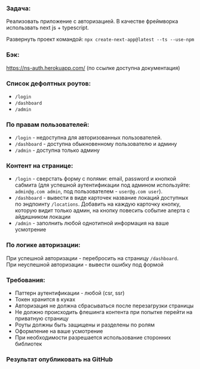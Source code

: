 ### Задача: 
Реализовать приложение с авторизацией. В качестве фреймворка использвать next js + typescript. 

Развернуть проект командой: `npx create-next-app@latest --ts --use-npm`

### Бэк:
https://ns-auth.herokuapp.com/ (по ссылке доступна документация)


### Список дефолтных роутов:  
+ `/login`
+ `/dashboard`
+ `/admin`

### По правам пользователей:
+ `/login` - недоступна для авторизованных пользователей.
+ `/dashboard` - доступна обыкновенному пользователю и админу
+ `/admin` - доступна только админу

### Контент на странице:
+ `/login` - сверстать форму с полями: email, password и кнопкой сабмита (для успешной аутентификации под админом используйте: `admin@g.com admin`, под пользователем - `user@g.com user`).
+ `/dashboard` - вывести в виде карточек название локаций доступных по эндпоинту `/locations`.
Добавить на каждую карточку кнопку, которую видит только админ, на кнопку повесить событие алерта с айдишником локации 
+ `/admin` - заполнить любой однотипной информация на ваше усмотрение 


### По логике авторизации:
При успешной авторизации - перебросить на страницу `/dashboard`.    
При неуспешной авторизации - вывести ошибку под формой

### Требования:
+ Паттерн аутентификации - любой (csr, ssr)
+  Токен хранится в куках
+  Авторизация не должна сбрасываться после перезагрузки страницы
+  Не должно происходить флешинга контента при попытке перейти на приватную страницу
+  Роуты должны быть защищены и разделены по ролям 
+  Оформление на ваше усмотрение
+  При необходимости разрешается использование сторонних библиотек


### Результат опубликовать на GitHub 
